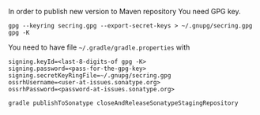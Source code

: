 In order to publish new version to Maven repository
You need GPG key. 
```
gpg --keyring secring.gpg --export-secret-keys > ~/.gnupg/secring.gpg
gpg -K
```

You need to have file `~/.gradle/gradle.properties` with 
```
signing.keyId=<last-8-digits-of gpg -K>
signing.password=<pass-for-the-gpg-key>
signing.secretKeyRingFile=~/.gnupg/secring.gpg
ossrhUsername=<user-at-issues.sonatype.org>
ossrhPassword=<password-at-issues.sonatype.org>
```


```
gradle publishToSonatype closeAndReleaseSonatypeStagingRepository
```